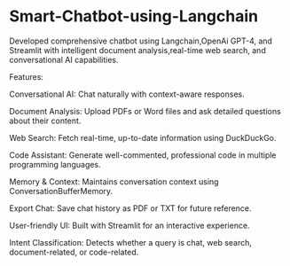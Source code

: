 # Smart-Chatbot-using-Langchain
Developed comprehensive chatbot using Langchain,OpenAi GPT-4, and Streamlit with intelligent document analysis,real-time web search, and conversational AI capabilities.

 Features:

Conversational AI: Chat naturally with context-aware responses.

Document Analysis: Upload PDFs or Word files and ask detailed questions about their content.

Web Search: Fetch real-time, up-to-date information using DuckDuckGo.

Code Assistant: Generate well-commented, professional code in multiple programming languages.

Memory & Context: Maintains conversation context using ConversationBufferMemory.

Export Chat: Save chat history as PDF or TXT for future reference.

User-friendly UI: Built with Streamlit for an interactive experience.

Intent Classification: Detects whether a query is chat, web search, document-related, or code-related.

